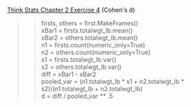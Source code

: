 [Think Stats Chapter 2 Exercise 4](http://greenteapress.com/thinkstats2/html/thinkstats2003.html#toc24) (Cohen's d)

>> firsts, others = first.MakeFrames() <br />
  xBar1 = firsts.totalwgt_lb.mean()<br />
  xBar2 = others.totalwgt_lb.mean()<br />
  n1 = firsts.count(numeric_only=True)<br />
  n2 = others.count(numeric_only=True)<br />
  s1 = firsts.totalwgt_lb.var()<br />
  s2 = others.totalwgt_lb.var()<br />
  diff = xBar1 - xBar2<br />
  pooled_var = (n1.totalwgt_lb * s1 + n2.totalwgt_lb * s2)/(n1.totalwgt_lb + n2.totalwgt_lb)<br />
  d = diff / pooled_var ** .5<br />
